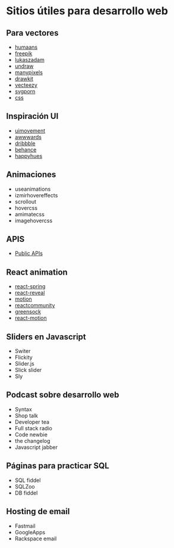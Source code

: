 # Sitios útiles para desarrollo web

## Para vectores

-   [humaans](http://humaans.com)
-   [freepik](http://freepik.com)
-   [lukaszadam](http://lukaszadam.com)
-   [undraw](http://undraw.co)
-   [manypixels](http://manypixels.com)
-   [drawkit](http://drawkit.io)
-   [vecteezy](http://vecteezy.com)
-   [svgporn](http://svgporn.com)
-   [css](http://css.gg)

## Inspiración UI

-   [uimovement](http://uimovement.com)
-   [awwwards](http://awwwards.com)
-   [dribbble](http://dribbble.com)
-   [behance](http://behance.net)
-   [happyhues](http://happyhues.com)

## Animaciones

-   useanimations
-   izmirhovereffects
-   scrollout
-   hovercss
-   amimatecss
-   imagehovercss

## APIS

-   [Public APIs](https://github.com/public-apis/public-apis)

## React animation

-   [react-spring](http://react-spring.io)
-   [react-reveal](http://react-reveal.com)
-   [motion](http://framer.com/motion)
-   [reactcommunity](http://reactcommunity.org/react-transition-group)
-   [greensock](http://greensock.com)
-   [react-motion](http://github.com/chenglou/react-motion)

## Sliders en Javascript

-   Switer
-   Flickity
-   Slider.js
-   Slick slider
-   Sly

## Podcast sobre desarrollo web

-   Syntax
-   Shop talk
-   Developer tea
-   Full stack radio
-   Code newbie
-   the changelog
-   Javascript jabber

## Páginas para practicar SQL

-   SQL fiddel
-   SQLZoo
-   DB fiddel

## Hosting de email

- Fastmail
- GoogleApps
- Rackspace email